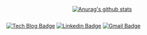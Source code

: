 <div align="center">

[![Anurag's github stats](https://github-readme-stats.vercel.app/api?username=bigpel66)](https://github.com/anuraghazra/github-readme-stats)

</div>

<div style="display:flex" align="center">

[![Tech Blog Badge](http://img.shields.io/badge/-Tech%20blog-black?style=flat&logo=stackoverflow&logoColor=white&link=https://bigpel66.tistory.com/)](https://bigpel66.tistory.com/)
[![Linkedin Badge](https://img.shields.io/badge/-LinkedIn-blue?style=flat&logo=Linkedin&logoColor=white&link=https://www.linkedin.com/in/jong-hwan-seo-9296241a3/)](https://www.linkedin.com/in/jong-hwan-seo-9296241a3/)
[![Gmail Badge](https://img.shields.io/badge/-Gmail-d14836?style=flat-square&logo=Gmail&logoColor=white&link=mailto:bigpel66@gmail.com)](mailto:bigpel66@gmail.com)

</div>
